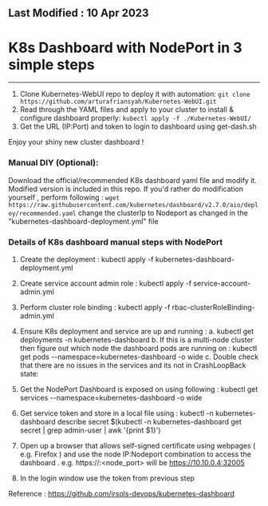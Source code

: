 Last Modified : 10 Apr 2023
---------------------------------------------------------
# K8s Dashboard with NodePort in 3 simple steps
---------------------------------------------------------
1. Clone Kubernetes-WebUI repo to deploy it with automation:
`git clone https://github.com/arturafriansyah/Kubernetes-WebUI.git`
2. Read through the YAML files and apply to your cluster to install & configure dashboard properly:
`kubectl apply -f ./Kubernetes-WebUI/`
3. Get the URL (IP:Port) and token to login to dashboard using get-dash.sh

Enjoy your shiny new cluster dashboard ! 


### Manual DIY (Optional): 
Download the official/recommended K8s dashboard yaml file and modify it. Modified version
is included in this repo. If you'd rather do modification yourself , perform following : 
``wget https://raw.githubusercontent.com/kubernetes/dashboard/v2.7.0/aio/deploy/recommended.yaml``
change the clusterIp to Nodeport as changed in the "kubernetes-dashboard-deployment.yml" file

### **Details of K8s dashboard manual steps with NodePort**

1. Create the deployment : kubectl apply -f kubernetes-dashboard-deployment.yml
2. Create service account admin role :  kubectl apply -f service-account-admin.yml
3. Perform cluster role binding : kubectl apply -f rbac-clusterRoleBinding-admin.yml
4. Ensure K8s deployment and service are up and running :
  a. kubectl get deployments -n kubernetes-dashboard
  b. If this is a multi-node cluster then figure out which node the dashboard pods are running on :
        kubectl get pods --namespace=kubernetes-dashboard -o wide
  c. Double check that there are no issues in the services and its not in CrashLoopBack state:
5. Get the NodePort Dashboard is exposed on using following :
    kubectl get services --namespace=kubernetes-dashboard -o wide
6. Get service token and store in a local file using :
   kubectl -n kubernetes-dashboard describe secret $(kubectl -n kubernetes-dashboard get secret | grep admin-user | awk '{print $1}')

7. Open up a browser that allows self-signed certificate using webpages ( e.g. Firefox ) and use the node  IP:Nodeport combination to access the dashboard . e.g. https://<node4>:<node_port> will be https://10.10.0.4:32005

8. In the login window use the token from previous step

Reference : https://github.com/irsols-devops/kubernetes-dashboard